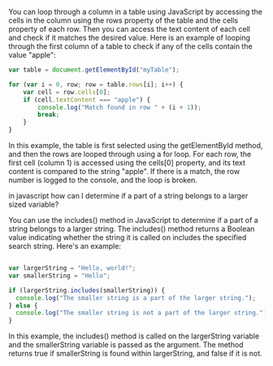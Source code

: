 You can loop through a column in a table using JavaScript by accessing the cells in the column using the rows property of the table and the cells property of each row. Then you can access the text content of each cell and check if it matches the desired value. Here is an example of looping through the first column of a table to check if any of the cells contain the value "apple":


```javascript
var table = document.getElementById("myTable");

for (var i = 0, row; row = table.rows[i]; i++) {
    var cell = row.cells[0];
    if (cell.textContent === "apple") {
        console.log("Match found in row " + (i + 1));
        break;
    }
}
```

In this example, the table is first selected using the getElementById method, and then the rows are looped through using a for loop. For each row, the first cell (column 1) is accessed using the cells[0] property, and its text content is compared to the string "apple". If there is a match, the row number is logged to the console, and the loop is broken.


in javascript how can I determine if a part of a string belongs to a larger sized variable?



You can use the includes() method in JavaScript to determine if a part of a string belongs to a larger string. The includes() method returns a Boolean value indicating whether the string it is called on includes the specified search string. Here's an example:

```javascript

var largerString = "Hello, world!";
var smallerString = "Hello";

if (largerString.includes(smallerString)) {
  console.log("The smaller string is a part of the larger string.");
} else {
  console.log("The smaller string is not a part of the larger string.");
}

```
In this example, the includes() method is called on the largerString variable and the smallerString variable is passed as the argument. The method returns true if smallerString is found within largerString, and false if it is not.


